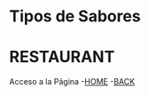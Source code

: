 # Tipos de Sabores 
# RESTAURANT

Acceso a la Página
-[HOME](https://noeliamv.github.io/sitioresto.github.io/)
-[BACK](https://grupo21fsp.pythonanywhere.com/platillos)